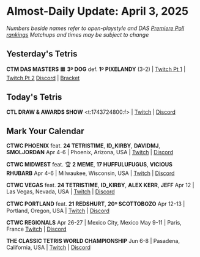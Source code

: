 # Almost-Daily Update: April 3, 2025
*Numbers beside names refer to open-playstyle and DAS [Premiere Poll rankings](https://docs.google.com/document/d/1uooeTGP5QtbZ8Z5DtetN0N56e1H6rQixL6t5YtMjsAc/edit?tab=t.0)*
*Matchups and times may be subject to change*

## Yesterday's Tetris
**CTM DAS MASTERS**
:orange_square:  **3ᴰ DOG** def. **1ᴰ PIXELANDY** (3-2)  |  [Twitch Pt 1](https://www.twitch.tv/videos/2418753320?t=01h42m42s)  |  [Twitch Pt 2](https://www.twitch.tv/videos/2422366856?t=00h20m36s)
[Discord](https://go.ctm.gg/discord)  |  [Bracket](https://go.ctm.gg/event/ctm-das-masters-february-2025/das-masters/)

## Today's Tetris
**CTL DRAW & AWARDS SHOW**
<t:1743724800:f>  |  [Twitch](https://twitch.tv/classictetrisleague)  |  [Discord](https://tinyurl.com/classictetrisleague)

## Mark Your Calendar
**CTWC PHOENIX**
feat. **24 TETRISTIME**, **ID_KIRBY**, **DAVIDMJ**, **SMOLJORDAN**
Apr 4-6  |  Phoenix, Arizona, USA  |  [Twitch](https://www.twitch.tv/classictetris)  |  [Discord](https://tinyurl.com/ctwcdiscord) 

**CTWC MIDWEST**
feat. :trophy: **2 MEME**, **17 HUFFULUFUGUS**, **VICIOUS RHUBARB**
Apr 4-6  |  Milwaukee, Wisconsin, USA  |  [Twitch](https://www.twitch.tv/classictetris)  |  [Discord](https://tinyurl.com/ctwcdiscord) 

**CTWC VEGAS**
feat. **24 TETRISTIME**, **ID_KIRBY**, **ALEX KERR**, **JEFF**
Apr 12  |  Las Vegas, Nevada, USA  |  [Twitch](https://www.twitch.tv/classictetris)  |  [Discord](https://tinyurl.com/ctwcdiscord) 

**CTWC PORTLAND**
feat. **21 REDSHURT**, **20ᴰ SCOTTOBOZO**
Apr 12-13  |  Portland, Oregon, USA  |  [Twitch](https://www.twitch.tv/classictetris)  |  [Discord](https://tinyurl.com/ctwcdiscord) 

**CTWC REGIONALS**
Apr 26-27  |  Mexico City, Mexico
May 9-11  |  Paris, France
[Twitch](https://www.twitch.tv/classictetris)  |  [Discord](https://tinyurl.com/ctwcdiscord)

**THE CLASSIC TETRIS WORLD CHAMPIONSHIP**
Jun 6-8  |  Pasadena, California, USA  |  [Twitch](https://www.twitch.tv/classictetris)  |  [Discord](https://tinyurl.com/ctwcdiscord)